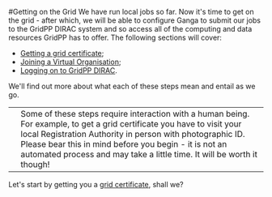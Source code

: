#Getting on the Grid
We have run local jobs so far.
Now it's time to get on the grid - after which, we will be able to
configure Ganga to submit our jobs to the GridPP DIRAC system
and so access all of the computing and data resources
GridPP has to offer.
The following sections will cover:

* [Getting a grid certificate](grid-certificate.md);
* [Joining a Virtual Organisation](joining-a-vo.md);
* [Logging on to GridPP DIRAC](dirac-first-steps.md).

We'll find out more about what each of these steps
mean and entail as we go.

<table>
<tr>
<td align='center'><i class="fa fa-warning" style='font-size:3em'></i></td>
<td>
Some of these steps require interaction with a human being.
For example, to get a grid certificate you have to visit
your local Registration Authority in person with
photographic ID.
Please bear this in mind before you begin -
it is not an automated
process and may take a little time.
It will be worth it though!
</td>
</tr>
</table>

Let's start by getting you a
[grid certificate](grid-certificate.html),
shall we? 
